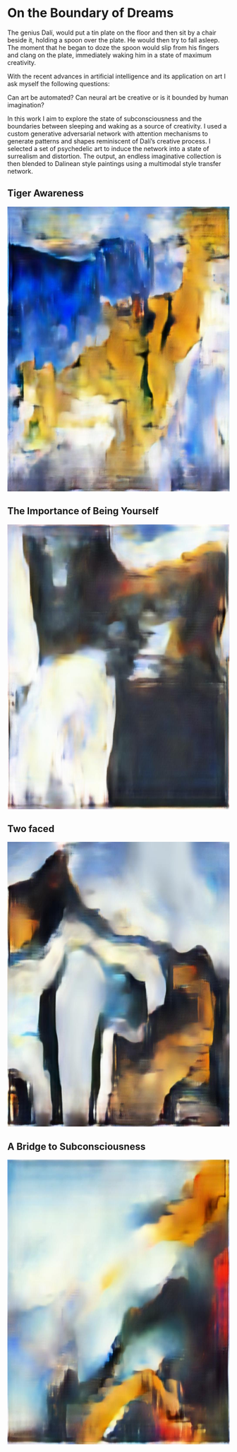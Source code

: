# On the Boundary of Dreams

The genius Dalí, would put a tin plate on the floor and then sit by a chair beside it, holding a spoon over the plate. He would then try to fall asleep. The moment that he began to doze the spoon would slip from his fingers and clang on the plate, immediately waking him in a state of maximum creativity. 

With the recent advances in artificial intelligence and its application on art I ask myself the following questions: 

Can art be automated? Can neural art be creative or is it bounded by human imagination?

In this work I aim to explore the state of subconsciousness and the boundaries between sleeping and waking as a source of creativity. I used a custom generative adversarial network with attention mechanisms to generate patterns and shapes reminiscent of Dalí’s creative process. I selected a set of psychedelic art to induce the network into a state of surrealism and distortion. The output, an endless imaginative collection is then blended to Dalinean style paintings using a multimodal style transfer network. 

## Tiger Awareness

<p align="center">
  <img width="860" height="645" src="https://github.com/jsalbert/Astrogliart/blob/master/OBOD/tiger_awareness.jpg">
</p>

## The Importance of Being Yourself

<p align="center">
  <img width="860" height="645" src="https://github.com/jsalbert/Astrogliart/blob/master/OBOD/the_importance_of_being_yourself.jpg">
</p>

## Two faced

<p align="center">
  <img width="860" height="645" src="https://github.com/jsalbert/Astrogliart/blob/master/OBOD/two_faced.jpg">
</p>

## A Bridge to Subconsciousness

<p align="center">
  <img width="860" height="645" src="https://github.com/jsalbert/Astrogliart/blob/master/OBOD/bridge_to_subconsciousness.jpg">
</p>

